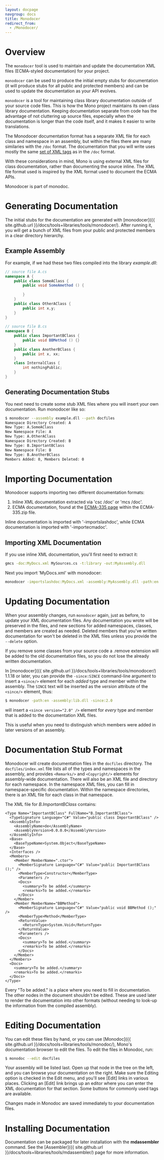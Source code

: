```yaml
---
layout: docpage
navgroup: docs
title: Monodocer
redirect_from:
  - /Monodocer/
---
```


Overview
========

The `monodocer` tool is used to maintain and update the documentation XML files (ECMA-styled documentation) for your project.

`monodocer` can be used to produce the initial empty stubs for documentation (it will produce stubs for all public and protected members) and can be used to update the documentation as your API evolves.

`monodocer` is a tool for maintaining class library documentation outside of your source code files. This is how the Mono project maintains its own class library documentation. Keeping documentation separate from code has the advantage of not cluttering up source files, especially when the documentation is longer than the code itself, and it makes it easier to write translations.

The Monodocer documentation format has a separate XML file for each class and namespace in an assembly, but within the files there are many similaries with the `/doc` format. The documentation that you will write uses mostly the same [set of XML tags](http://msdn.microsoft.com/library/default.asp?url=/library/en-us/csref/html/vclrfTagsForDocumentationComments.asp) as in the `/doc` format.

With these considerations in mind, Mono is using external XML files for class documentation, rather than documenting the source inline. The XML file format used is inspired by the XML format used to document the ECMA APIs.

Monodocer is part of monodoc.

Generating Documentation
========================

The initial stubs for the documentation are generated with [monodocer]({{ site.github.url }}/docs/tools+libraries/tools/monodocer/). After running it, you will get a bunch of XML files from your public and protected members in a clear directory hierarchy.

Example Assembly
----------------

For example, if we had these two files compiled into the library *example.dll*:

``` csharp
// source file A.cs
namespace A {
    public class SomeAClass {
        public void SomeAmethod () {
 
        }
    }
    public class OtherAClass {
        public int x,y;
    }
}
 
// source file B.cs
namespace B {
    public class ImportantBClass {
        public void BBMethod () {}
    }
    public class AnotherBClass {
        public int x, xx;
    }
    class InternalClass {
        int nothingPublic;
    }
}
```

Generating Documentation Stubs
------------------------------

You next need to create some stub XML files where you will insert your own documentation. Run monodocer like so:

``` bash
$ monodocer --assembly example.dll --path docfiles
Namespace Directory Created: A
New Type: A.SomeAClass
New Namespace File: A
New Type: A.OtherAClass
Namespace Directory Created: B
New Type: B.ImportantBClass
New Namespace File: B
New Type: B.AnotherBClass
Members Added: 0, Members Deleted: 0
```

Importing Documentation
=======================

Monodocer supports importing two different documentation formats:

1.  Inline XML documentation extracted via 'csc /doc' or 'mcs /doc'.
2.  ECMA documentation, found at the [ECMA-335 page](http://www.ecma-international.org/publications/standards/Ecma-335.htm) within the ECMA-335.zip file.

Inline documentation is imported with '-importslashdoc', while ECMA documentation is imported with '-importecmadoc'.

Importing XML Documentation
---------------------------

If you use inline XML documentation, you'll first need to extract it:

``` bash
gmcs -doc:MyDocs.xml MySources.cs -t:library -out:MyAssembly.dll
```

Next you import 'MyDocs.xml' with monodocer:

``` bash
monodocer -importslashdoc:MyDocs.xml -assembly:MyAssembly.dll -path:en -pretty
```

Updating Documentation
======================

When your assembly changes, run `monodocer` again, just as before, to update your XML documentation files. Any documentation you wrote will be preserved in the files, and new sections for added namespaces, classes, and members are created as needed. Deleted members that you've written documentation for won't be deleted in the XML files unless you provide the `--delete` option.

If you remove some classes from your source code a .remove extension will be added to the old documentation files, so you do not lose the already written documentation.

In [monodocer]({{ site.github.url }}/docs/tools+libraries/tools/monodocer/) 1.1.18 or later, you can provide the `-since:SINCE` command-line argument to insert a `<since/>` element for each *added* type and member within the assembly. The `SINCE` text will be inserted as the *version* attribute of the `<since/>` element, thus:

``` bash
$ monodocer -path:en -assembly:lib.dll -since:2.0
```

will insert a `<since version="2.0" />` element for *every* type and member that is added to the documentation XML files.

This is useful when you need to distinguish which members were added in later versions of an assembly.

Documentation Stub Format
=========================

Monodocer will create documentation files in the `docfiles` directory. The `docfiles/index.xml` file lists all of the types and namespaces in the assembly, and provides `<Remarks/>` and `<Copyright/>` elements for assembly-wide documentation. There will also be an XML file and directory for each namespace. In the namespace XML files, you can fill in namespace-specific documentation. Within the namespace directories, there is an XML file for each class in that namespace.

The XML file for *B.ImportantBClass* contains:

    <Type Name="ImportantBClass" FullName="B.ImportantBClass">
      <TypeSignature Language="C#" Value="public class ImportantBClass" />
      <AssemblyInfo>
        <AssemblyName>de</AssemblyName>
        <AssemblyVersion>0.0.0.0</AssemblyVersion>
      </AssemblyInfo>
      <Base>
        <BaseTypeName>System.Object</BaseTypeName>
      </Base>
      <Interfaces />
      <Members>
        <Member MemberName=".ctor">
          <MemberSignature Language="C#" Value="public ImportantBClass ();" />
          <MemberType>Constructor</MemberType>
          <Parameters />
          <Docs>
            <summary>To be added.</summary>
            <remarks>To be added.</remarks>
          </Docs>
        </Member>
        <Member MemberName="BBMethod">
          <MemberSignature Language="C#" Value="public void BBMethod ();" />
          <MemberType>Method</MemberType>
          <ReturnValue>
            <ReturnType>System.Void</ReturnType>
          </ReturnValue>
          <Parameters />
          <Docs>
            <summary>To be added.</summary>
            <remarks>To be added.</remarks>
          </Docs>
        </Member>
      </Members>
      <Docs>
        <summary>To be added.</summary>
        <remarks>To be added.</remarks>
      </Docs>
    </Type>

Every "To be added." is a place where you need to fill in documentation. The other nodes in the document shouldn't be edited. These are used later to render the documentation into other formats (without needing to look-up the information from the compiled assembly).

Editing Documentation
=====================

You can edit these files by hand, or you can use [Monodoc]({{ site.github.url }}/docs/tools+libraries/tools/monodoc/), Mono's documentation browser to edit the files. To edit the files in Monodoc, run:

``` bash
$ monodoc --edit docfiles
```

Your assembly will be listed last. Open up that node in the tree on the left, and you can browse your documentation on the right. Make sure the Editing option is checked in the Edit menu, and you'll see [Edit] links in various places. Clicking an [Edit] link brings up an editor where you can enter the XML documentation for that section. Some buttons for commonly used tags are available.

Changes made in Monodoc are saved immediately to your documentation files.

Installing Documentation
========================

Documentation can be packaged for later installation with the **mdassembler** command. See the [Assembler]({{ site.github.url }}/docs/tools+libraries/tools/mdassembler/) page for more information.

